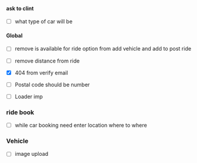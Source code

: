#### ask to clint
- [ ]  what type of car will be

#### Global
- [ ]  remove is available for ride option from add vehicle and add to post ride
- [ ]  remove distance from ride
- [x]  404 from verify email
- [ ]  Postal code should be number
- [ ]  Loader imp



### ride book
- [ ] while car booking need enter location where to where

### Vehicle
- [ ] image upload 